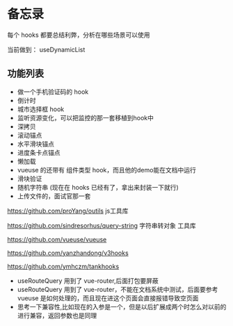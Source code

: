 # 备忘录

每个 hooks 都要总结利弊，分析在哪些场景可以使用

当前做到： useDynamicList

## 功能列表
+ 做一个手机验证码的 hook
+ 倒计时
+ 城市选择框 hook
+ 监听资源变化，可以把监控的那一套移植到hook中
+ 深拷贝
+ 滚动锚点
+ 水平滑块锚点
+ 进度条卡点锚点
+ 懒加载
+ vueuse 的还带有 组件类型 hook，而且他的demo能在文档中运行
+ 滑块验证
+ 随机字符串 (现在在 hooks 已经有了，拿出来封装一下就行)
+ 上传文件的，面试官那一套

https://github.com/proYang/outils js工具库

https://github.com/sindresorhus/query-string 字符串转对象 工具库

https://github.com/vueuse/vueuse

https://github.com/yanzhandong/v3hooks

https://github.com/ymhczm/tankhooks


+ useRouteQuery 用到了 vue-router,后面打包要屏蔽
+ useRouteQuery 用到了 vue-router，不能在文档系统中测试，后面要参考 vueuse 是如何处理的，而且现在进这个页面会直接报错导致空页面
+ 思考一下兼容性,比如现在的入参是一个，但是以后扩展成两个时怎么对以前的进行兼容，返回参数也是同理